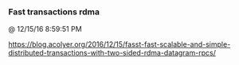 ﻿

### Fast transactions rdma
@ 12/15/16 8:59:51 PM

https://blog.acolyer.org/2016/12/15/fasst-fast-scalable-and-simple-distributed-transactions-with-two-sided-rdma-datagram-rpcs/


